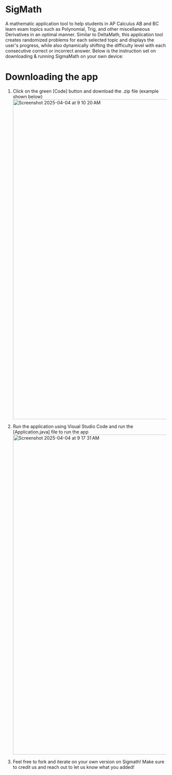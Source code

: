 # SigMath
A mathematic application tool to help students in AP Calculus AB and BC learn exam topics such as Polynomial, Trig, and other miscellaneous Derivatives in an optimal manner. Similar to DeltaMath, this application tool creates randomized problems for each selected topic and displays the user's progress, while also dynamically shifting the difficulty level with each consecutive correct or incorrect answer. Below is the instruction set on downloading & running SigmaMath on your own device:

# Downloading the app
1. Click on the green [Code] button and download the .zip file (example shown below)
   <img width="1000" alt="Screenshot 2025-04-04 at 9 10 20 AM" src="https://github.com/user-attachments/assets/140aa11d-e0e3-4ff8-8727-e09a78c7ce85" />

2. Run the application using Visual Studio Code and run the [Application.java] file to run the app
   <img width="1000" alt="Screenshot 2025-04-04 at 9 17 31 AM" src="https://github.com/user-attachments/assets/dde8fa78-daa6-4d01-94e7-d23ab57f7118" />

3. Feel free to fork and iterate on your own version on Sigmath! Make sure to credit us and reach out to let us know what you added!



